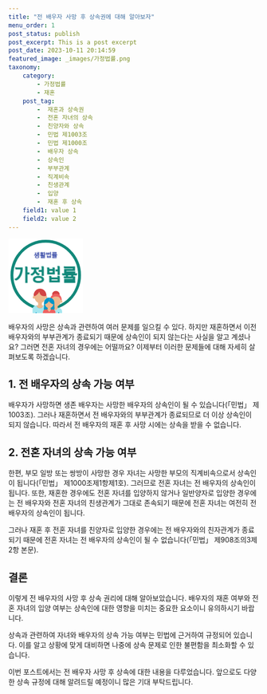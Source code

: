 ```yaml
---
title: "전 배우자 사망 후 상속권에 대해 알아보자"
menu_order: 1
post_status: publish
post_excerpt: This is a post excerpt
post_date: 2023-10-11 20:14:59
featured_image: _images/가정법률.png
taxonomy:
    category:
        - 가정법률
        - 재혼
    post_tag:
        -  재혼과 상속권
        -  전혼 자녀의 상속
        -  친양자와 상속
        -  민법 제1003조
        -  민법 제1000조
        -  배우자 상속
        -  상속인
        -  부부관계
        -  직계비속
        -  친생관계
        -  입양
        -  재혼 후 상속
    field1: value 1
    field2: value 2
---
```


![가정법률](/_images/가정법률.png)


배우자의 사망은 상속과 관련하여 여러 문제를 일으킬 수 있다. 하지만 재혼하면서 이전 배우자와의 부부관계가 종료되기 때문에 상속인이 되지 않는다는 사실을 알고 계셨나요? 그러면 전혼 자녀의 경우에는 어떨까요? 이제부터 이러한 문제들에 대해 자세히 살펴보도록 하겠습니다.

## 1. 전 배우자의 상속 가능 여부
배우자가 사망하면 생존 배우자는 사망한 배우자의 상속인이 될 수 있습니다(「민법」 제1003조). 그러나 재혼하면서 전 배우자와의 부부관계가 종료되므로 더 이상 상속인이 되지 않습니다. 따라서 전 배우자의 재혼 후 사망 시에는 상속을 받을 수 없습니다.

## 2. 전혼 자녀의 상속 가능 여부
한편, 부모 일방 또는 쌍방이 사망한 경우 자녀는 사망한 부모의 직계비속으로서 상속인이 됩니다(「민법」 제1000조제1항제1호). 그러므로 전혼 자녀는 전 배우자의 상속인이 됩니다. 또한, 재혼한 경우에도 전혼 자녀를 입양하지 않거나 일반양자로 입양한 경우에는 전 배우자와 전혼 자녀의 친생관계가 그대로 존속되기 때문에 전혼 자녀는 여전히 전 배우자의 상속인이 됩니다.

그러나 재혼 후 전혼 자녀를 친양자로 입양한 경우에는 전 배우자와의 친자관계가 종료되기 때문에 전혼 자녀는 전 배우자의 상속인이 될 수 없습니다(「민법」 제908조의3제2항 본문).

## 결론
이렇게 전 배우자의 사망 후 상속 권리에 대해 알아보았습니다. 배우자의 재혼 여부와 전혼 자녀의 입양 여부는 상속인에 대한 영향을 미치는 중요한 요소이니 유의하시기 바랍니다.

상속과 관련하여 자녀와 배우자의 상속 가능 여부는 민법에 근거하여 규정되어 있습니다. 이를 알고 상황에 맞게 대비하면 나중에 상속 문제로 인한 불편함을 최소화할 수 있습니다.

이번 포스트에서는 전 배우자 사망 후 상속에 대한 내용을 다루었습니다. 앞으로도 다양한 상속 규정에 대해 알려드릴 예정이니 많은 기대 부탁드립니다.

